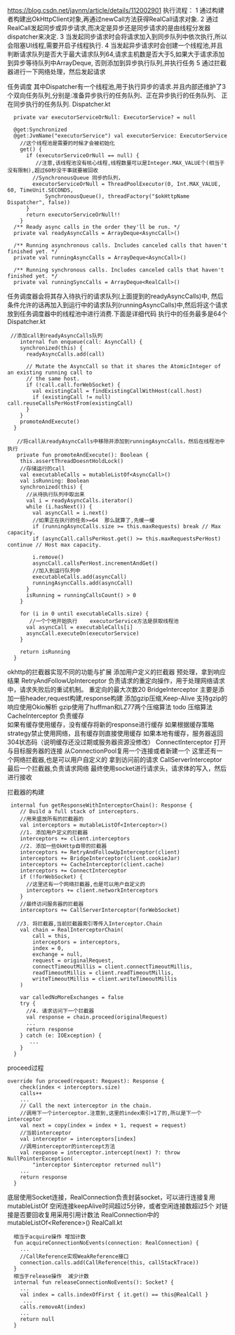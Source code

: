 
https://blog.csdn.net/jaynm/article/details/112002901
执行流程：
1 通过构建者构建出OkHttpClient对象,再通过newCall方法获得RealCall请求对象.
2 通过RealCall发起同步或异步请求,而决定是异步还是同步请求的是由线程分发器dispatcher来决定.
3 当发起同步请求时会将请求加入到同步队列中依次执行,所以会阻塞UI线程,需要开启子线程执行.
4 当发起异步请求时会创建一个线程池,并且判断请求队列是否大于最大请求队列64,请求主机数是否大于5,如果大于请求添加到异步等待队列中ArrayDeque,
   否则添加到异步执行队列,并执行任务
5 通过拦截器进行一下网络处理，然后发起请求


任务调度
其中Dispatcher有一个线程池,用于执行异步的请求.并且内部还维护了3个双向任务队列,分别是:准备异步执行的任务队列、正在异步执行的任务队列、
  正在同步执行的任务队列.
Dispatcher.kt
```
  private var executorServiceOrNull: ExecutorService? = null

  @get:Synchronized
  @get:JvmName("executorService") val executorService: ExecutorService
    //这个线程池是需要的时候才会被初始化
    get() {
      if (executorServiceOrNull == null) {
         //注意,该线程池没有核心线程,线程数量可以是Integer.MAX_VALUE个(相当于没有限制),超过60秒没干事就要被回收
        //SynchronousQueue 同步的队列， 
        executorServiceOrNull = ThreadPoolExecutor(0, Int.MAX_VALUE, 60, TimeUnit.SECONDS,
            SynchronousQueue(), threadFactory("$okHttpName Dispatcher", false))
      }
      return executorServiceOrNull!!
    }
  /** Ready async calls in the order they'll be run. */
  private val readyAsyncCalls = ArrayDeque<AsyncCall>()

  /** Running asynchronous calls. Includes canceled calls that haven't finished yet. */
  private val runningAsyncCalls = ArrayDeque<AsyncCall>()

  /** Running synchronous calls. Includes canceled calls that haven't finished yet. */
  private val runningSyncCalls = ArrayDeque<RealCall>()
```
任务调度器会将其存入待执行的请求队列(上面提到的readyAsyncCalls)中,
然后条件允许的话再加入到运行中的请求队列(runningAsyncCalls)中,然后将这个请求放到任务调度器中的线程池中进行消费.下面是详细代码
执行中的任务最多是64个
Dispatcher.kt
```
 //添加call到readyAsyncCalls队列
    internal fun enqueue(call: AsyncCall) {
    synchronized(this) {
      readyAsyncCalls.add(call)

      // Mutate the AsyncCall so that it shares the AtomicInteger of an existing running call to
      // the same host.
      if (!call.call.forWebSocket) {
        val existingCall = findExistingCallWithHost(call.host)
        if (existingCall != null) call.reuseCallsPerHostFrom(existingCall)
      }
    }
    promoteAndExecute()
  }
  
   //将call从readyAsyncCalls中移除并添加到runningAsyncCalls，然后在线程池中执行
   private fun promoteAndExecute(): Boolean {
    this.assertThreadDoesntHoldLock()
    //存储运行的call
    val executableCalls = mutableListOf<AsyncCall>()
    val isRunning: Boolean
    synchronized(this) {
      //从待执行队列中取出来
      val i = readyAsyncCalls.iterator()
      while (i.hasNext()) {
        val asyncCall = i.next()
        //如果正在执行的任务>=64  那么就算了,先缓一缓
        if (runningAsyncCalls.size >= this.maxRequests) break // Max capacity.
        if (asyncCall.callsPerHost.get() >= this.maxRequestsPerHost) continue // Host max capacity.

        i.remove()
        asyncCall.callsPerHost.incrementAndGet()
        //加入到运行队列中
        executableCalls.add(asyncCall)       
        runningAsyncCalls.add(asyncCall)
      }
      isRunning = runningCallsCount() > 0
    }

    for (i in 0 until executableCalls.size) {
       //一个个地开始执行    executorService方法是获取线程池
      val asyncCall = executableCalls[i]
      asyncCall.executeOn(executorService)
    }

    return isRunning
  }
```

okhttp的拦截器实现不同的功能与扩展
添加用户定义的拦截器   预处理，拿到响应结果
RetryAndFollowUpInterceptor 负责请求的重定向操作，用于处理网络请求中，请求失败后的重试机制。   重定向的最大次数20
BridgeInterceptor 主要是添加一些header,request构建,response构建  添加gzip压缩,Keep-Alive  支持gzip的响应使用Okio解析
   gzip使用了huffman和LZ77两个压缩算法 todo 压缩算法
CacheInterceptor 负责缓存  
  如果有缓存使用缓存，没有缓存将新的response进行缓存
     如果根据缓存策略strategy禁止使用网络，且有缓存则直接使用缓存
     如果本地有缓存，服务器返回304状态码（说明缓存还没过期或服务器资源没修改）
ConnectInterceptor 打开与目标服务器的连接    从ConnectionPool复用一个连接或者新建一个
这里还有一个网络拦截器,也是可以用户自定义的  拿到访问前的请求
CallServerInterceptor 最后一个拦截器,负责请求网络  最终使用socket进行请求头，请求体的写入，然后进行接收

拦截器的构建
```
 internal fun getResponseWithInterceptorChain(): Response {
    // Build a full stack of interceptors.
    //用来盛放所有的拦截器的
    val interceptors = mutableListOf<Interceptor>()
    //1. 添加用户定义的拦截器
    interceptors += client.interceptors
    //2. 添加一些OkHttp自带的拦截器
    interceptors += RetryAndFollowUpInterceptor(client)
    interceptors += BridgeInterceptor(client.cookieJar)
    interceptors += CacheInterceptor(client.cache)
    interceptors += ConnectInterceptor
    if (!forWebSocket) {
      //这里还有一个网络拦截器,也是可以用户自定义的
      interceptors += client.networkInterceptors
    }
    //最终访问服务器的拦截器
    interceptors += CallServerInterceptor(forWebSocket)

   //3. 将拦截器,当前拦截器索引等传入Interceptor.Chain
    val chain = RealInterceptorChain(
        call = this,
        interceptors = interceptors,
        index = 0,
        exchange = null,
        request = originalRequest,
        connectTimeoutMillis = client.connectTimeoutMillis,
        readTimeoutMillis = client.readTimeoutMillis,
        writeTimeoutMillis = client.writeTimeoutMillis
    )

    var calledNoMoreExchanges = false
    try {
      //4. 请求访问下一个拦截器
      val response = chain.proceed(originalRequest)
      ...
      return response
    } catch (e: IOException) {
       ...
    }
  }
```
proceed过程
```
override fun proceed(request: Request): Response {
    check(index < interceptors.size)
    calls++
    ...
    // Call the next interceptor in the chain.
    //调用下一个interceptor.注意到,这里的index索引+1了的,所以是下一个interceptor
    val next = copy(index = index + 1, request = request)
    //当前interceptor
    val interceptor = interceptors[index]
    //调用interceptor的intercept方法
    val response = interceptor.intercept(next) ?: throw NullPointerException(
        "interceptor $interceptor returned null")
    ...
    return response
  }
```



底层使用Socket连接，RealConnection负责封装socket，可以进行连接复用  mutableListOf
空闲连接keepAlive时间超过5分钟，或者空闲连接数超过5个
对链接是否要回收复用采用引用计数法
RealConnection中的mutableListOf<Reference<RealCall>>()
RealCall.kt
```
  相当于acquire操作 增加计数
  fun acquireConnectionNoEvents(connection: RealConnection) {
    ...
    //CallReference实现WeakReference接口
    connection.calls.add(CallReference(this, callStackTrace))
  }
  相当于release操作  减少计数
  internal fun releaseConnectionNoEvents(): Socket? {
    ...
    val index = calls.indexOfFirst { it.get() == this@RealCall }
     ...
    calls.removeAt(index)
    ...
    return null
  }
```